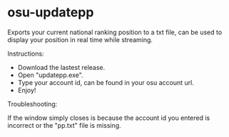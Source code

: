 # osu-updatepp
 
Exports your current national ranking position to a txt file, can be used to display your position in real time while streaming.

Instructions: 
 - Download the lastest release.
 - Open "updatepp.exe".
 - Type your account id, can be found in your osu account url.
 - Enjoy!
 
Troubleshooting:

If the window simply closes is because the account id you entered is incorrect or the "pp.txt" file is missing.



